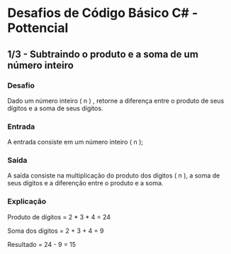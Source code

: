 # Desafios de Código Básico C# - Pottencial
## 1/3 - Subtraindo o produto e a soma de um número inteiro

### Desafio
Dado um número inteiro ( n ) , retorne a diferença entre o produto de seus dígitos e a soma de seus dígitos.

### Entrada
A entrada consiste em um número inteiro ( n );

### Saída
A saída consiste na multiplicação do produto dos dígitos ( n ), a soma de seus dígitos e a diferenção entre o produto e a soma.

### Explicação
Produto de dígitos = 2 * 3 * 4 = 24

Soma dos dígitos = 2 + 3 + 4 = 9

Resultado = 24 - 9 = 15